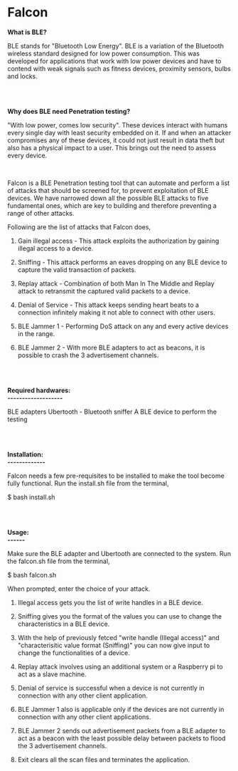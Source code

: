 # Falcon

**What is BLE?**

BLE stands for "Bluetooth Low Energy". BLE  is a variation of the Bluetooth wireless standard designed for low power consumption. This was developed for applications that work with low power devices and have to contend with weak signals such as fitness devices, proximity sensors, bulbs and locks.

<br/>
<br/>

**Why does BLE need Penetration testing?**

"With low power, comes low security". These devices interact with humans every single day with least security embedded on it. If and when an attacker compromises any of these devices, it could not just result in data theft but also has a physical impact to a user. This brings out the need to assess  every device.  

<br/>

Falcon is a BLE Penetration testing tool that can automate and perform a list of attacks that should be screened for, to prevent exploitation of BLE devices. We have narrowed down all the possible BLE attacks to five fundamental ones, which are key to building and therefore preventing a range of other attacks.

Following are the list of attacks that Falcon does,

1. Gain illegal access - This attack exploits the authorization by gaining illegal access to a device.

2. Sniffing            - This attack performs an eaves dropping on any BLE device to capture the valid transaction of packets.

3. Replay attack       - Combination of both Man In The Middle and Replay attack to retransmit the captured valid packets to a device.

4. Denial of Service   - This attack keeps sending heart beats to a connection infinitely making it not able to connect with other users.

5. BLE Jammer 1        - Performing DoS attack on any and every active devices in the range.

6. BLE Jammer 2        - With more BLE adapters to act as beacons, it is possible to crash the 3 advertisement channels.

<br/>
<br/>


**Required hardwares:** <br/>
**-------------------**

BLE adapters
Ubertooth - Bluetooth sniffer
A BLE device to perform the testing

<br/>
<br/>


**Installation:** <br/>
**-------------**

Falcon needs a few pre-requisites to be installed to make the tool become fully functional.
Run the install.sh file from the terminal,

$ bash install.sh


<br/>
<br/>


**Usage:** <br/>
**------**

Make sure the BLE adapter and Ubertooth are connected to the system.
Run the falcon.sh file from the terminal,

$ bash falcon.sh

When prompted, enter the choice of your attack.


1. Illegal access gets you the list of write handles in a BLE device.

2. Sniffing gives you the format of the values you can use to change the characteristics in a BLE device.

3. With the help of previously fetced "write handle (Illegal access)" and "characterisitic value format (Sniffing)" you can now give input to change the functionalities of a device.

4.  Replay attack involves using an additional system or a Raspberry pi to act as a slave machine.

5.  Denial of service is successful when a device is not currently in connection with any other client application.

6. BLE Jammer 1 also is applicable only if the devices are not currently in connection with any other client applications.

7. BLE Jammer 2 sends out advertisement packets from a BLE adapter to act as a beacon with the least possible delay between packets to flood the 3 advertisement channels.

8. Exit clears all the scan files and terminates the application.


